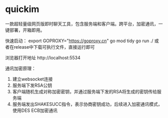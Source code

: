 # quickim
一款超轻量级网页版即时聊天工具，包含服务端和客户端。跨平台，加密通讯，一键部署，开箱即用。

快速启动： 
export GOPROXY="https://goproxy.cn"
go mod tidy
go run ./
或者在release中下载可执行文件，直接运行即可

浏览器打开地址 http://localhost:5534

通讯加密原理：
1. 建立websocket连接
2. 服务端下发RSA公钥
3. 客户端随机生成对称加密密钥，并通过服务端下发的RSA将生成的密钥传给服务端
4. 服务端发出SHAKESUCC指令，表示协商密钥成功，后续进入加密通讯模式，使用DES ECB加密通讯
